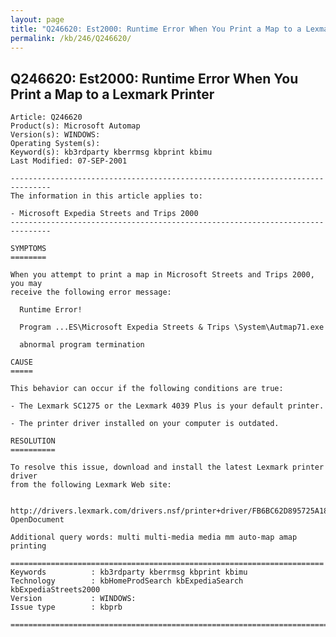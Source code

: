 ```yaml
---
layout: page
title: "Q246620: Est2000: Runtime Error When You Print a Map to a Lexmark Printer"
permalink: /kb/246/Q246620/
---
```


## Q246620: Est2000: Runtime Error When You Print a Map to a Lexmark Printer

	Article: Q246620
	Product(s): Microsoft Automap
	Version(s): WINDOWS:
	Operating System(s): 
	Keyword(s): kb3rdparty kberrmsg kbprint kbimu
	Last Modified: 07-SEP-2001
	
	-------------------------------------------------------------------------------
	The information in this article applies to:
	
	- Microsoft Expedia Streets and Trips 2000 
	-------------------------------------------------------------------------------
	
	SYMPTOMS
	========
	
	When you attempt to print a map in Microsoft Streets and Trips 2000, you may
	receive the following error message:
	
	  Runtime Error!
	
	  Program ...ES\Microsoft Expedia Streets & Trips \System\Autmap71.exe
	
	  abnormal program termination
	
	CAUSE
	=====
	
	This behavior can occur if the following conditions are true:
	
	- The Lexmark SC1275 or the Lexmark 4039 Plus is your default printer.
	
	- The printer driver installed on your computer is outdated.
	
	RESOLUTION
	==========
	
	To resolve this issue, download and install the latest Lexmark printer driver
	from the following Lexmark Web site:
	
	  http://drivers.lexmark.com/drivers.nsf/printer+driver/FB6BC62D895725A185256221006F7F50?OpenDocument
	
	Additional query words: multi multi-media media mm auto-map amap printing
	
	======================================================================
	Keywords          : kb3rdparty kberrmsg kbprint kbimu 
	Technology        : kbHomeProdSearch kbExpediaSearch kbExpediaStreets2000
	Version           : WINDOWS:
	Issue type        : kbprb
	
	=============================================================================
	
